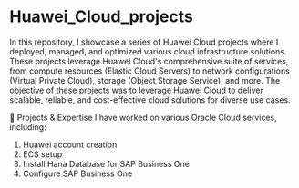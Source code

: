 # Huawei_Cloud_projects

In this repository, I showcase a series of Huawei Cloud projects where I deployed, managed, and optimized various cloud infrastructure solutions. These projects leverage Huawei Cloud's comprehensive suite of services, from compute resources (Elastic Cloud Servers) to network configurations (Virtual Private Cloud), storage (Object Storage Service), and more. The objective of these projects was to leverage Huawei Cloud to deliver scalable, reliable, and cost-effective cloud solutions for diverse use cases.

🔹 Projects & Expertise
I have worked on various Oracle Cloud services, including:

1. Huawei account creation
2. ECS setup
3. Install Hana Database for SAP Business One
4. Configure SAP Business One
